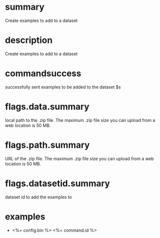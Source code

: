 # summary

Create examples to add to a dataset

# description

Create examples to add to a dataset

# commandsuccess

successfully sent examples to be added to the dataset $s

# flags.data.summary

local path to the .zip file. The maximum .zip file size you can upload from a web location is 50 MB.

# flags.path.summary

URL of the .zip file. The maximum .zip file size you can upload from a web location is 50 MB.

# flags.datasetid.summary

dataset id to add the examples to

# examples

- <%= config.bin %> <%= command.id %>
